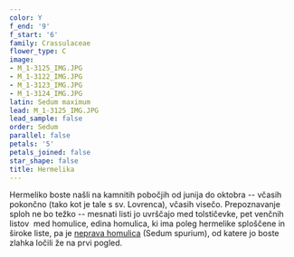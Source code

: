 ```yaml
---
color: Y
f_end: '9'
f_start: '6'
family: Crassulaceae
flower_type: C
image:
- M_1-3125_IMG.JPG
- M_1-3122_IMG.JPG
- M_1-3123_IMG.JPG
- M_1-3124_IMG.JPG
latin: Sedum maximum
lead: M_1-3125_IMG.JPG
lead_sample: false
order: Sedum
parallel: false
petals: '5'
petals_joined: false
star_shape: false
title: Hermelika
---
```

Hermeliko boste našli na kamnitih pobočjih od junija do oktobra -- včasih pokončno (tako kot je tale s sv. Lovrenca), včasih visečo. Prepoznavanje sploh ne bo težko -- mesnati listi jo uvrščajo med tolstičevke, pet venčnih listov  med homulice, edina homulica, ki ima poleg hermelike sploščene in široke liste, pa je [neprava homulica](../../sedumspurium/neprava-homulica/) (Sedum spurium), od katere jo boste zlahka ločili že na prvi pogled.
